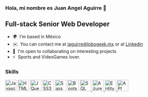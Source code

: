 ### Hola, mi nombre es Juan Angel Aguirre 👋

Full-stack Senior Web Developer
------------------------

* 🌍  I'm based in México
* ✉️  You can contact me at [jaguirre@lobogeek.mx](mailto:jaguirre@lobogeek.mx) or at  [Linkedin](https://www.linkedin.com/in/juan-angel-aguirre/)
* 🤝  I'm open to collaborating on interesting projects
* ⚡  Sports and VideoGames lover.

### Skills

<p align="left">
<a href="https://developer.mozilla.org/en-US/docs/Web/JavaScript" target="_blank" rel="noreferrer"><img src="https://raw.githubusercontent.com/danielcranney/readme-generator/main/public/icons/skills/javascript-colored.svg" width="36" height="36" alt="Javascript" /></a>
<a href="https://developer.mozilla.org/en-US/docs/Glossary/HTML5" target="_blank" rel="noreferrer"><img src="https://raw.githubusercontent.com/danielcranney/readme-generator/main/public/icons/skills/html5-colored.svg" width="36" height="36" alt="HTML5" /></a>
<a href="https://jquery.com/" target="_blank" rel="noreferrer"><img src="https://raw.githubusercontent.com/danielcranney/readme-generator/main/public/icons/skills/jquery-colored.svg" width="36" height="36" alt="JQuery" /></a>
<a href="https://www.w3.org/TR/CSS/#css" target="_blank" rel="noreferrer"><img src="https://raw.githubusercontent.com/danielcranney/readme-generator/main/public/icons/skills/css3-colored.svg" width="36" height="36" alt="CSS3" /></a>
<a href="https://sass-lang.com/" target="_blank" rel="noreferrer"><img src="https://raw.githubusercontent.com/danielcranney/readme-generator/main/public/icons/skills/sass-colored.svg" width="36" height="36" alt="Sass" /></a>
<a href="https://getbootstrap.com/" target="_blank" rel="noreferrer"><img src="https://raw.githubusercontent.com/danielcranney/readme-generator/main/public/icons/skills/bootstrap-colored.svg" width="36" height="36" alt="Bootstrap" /></a>
<a href="https://learn.microsoft.com/en-us/sql/" target="_blank" rel="noreferrer">
  <img src="https://img.icons8.com/color/48/000000/microsoft-sql-server.png" width="36" height="36" alt="SQL Server" />
</a>
<a href="https://learn.microsoft.com/en-us/azure/" target="_blank" rel="noreferrer">
  <img src="https://img.icons8.com/color/48/000000/azure.png" width="36" height="36" alt="Azure" />
</a>
<a href="https://learn.microsoft.com/en-us/ef/" target="_blank" rel="noreferrer">
  <img src="https://img.icons8.com/external-tal-revivo-shadow-tal-revivo/48/000000/external-entity-framework-an-open-source-object-relational-mapper-tool-for-dot-net-logo-shadow-tal-revivo.png" width="36" height="36" alt="Entity Framework" />
</a>
<a href="https://restfulapi.net/" target="_blank" rel="noreferrer">
  <img src="https://img.icons8.com/fluency/48/000000/api-settings.png" width="36" height="36" alt="API" />
</a>


</p>


